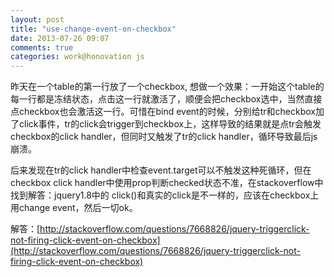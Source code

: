 ```yaml
---
layout: post
title: "use-change-event-on-checkbox"
date: 2013-07-26 09:07
comments: true
categories: work@honovation js
---
```


昨天在一个table的第一行放了一个checkbox, 想做一个效果：一开始这个table的每一行都是冻结状态，点击这一行就激活了，顺便会把checkbox选中，当然直接点checkbox也会激活这一行。可惜在bind event的时候，分别给tr和checkbox加了click事件，tr的click会trigger到checkbox上，这样导致的结果就是点tr会触发checkbox的click handler，但同时又触发了tr的click handler，循环导致最后js崩溃。

后来发现在tr的click handler中检查event.target可以不触发这种死循环，但在checkbox click handler中使用prop判断checked状态不准，在stackoverflow中找到解答：jquery1.8中的 click()和真实的click是不一样的，应该在checkbox上用change event，然后一切ok。

解答：[http://stackoverflow.com/questions/7668826/jquery-triggerclick-not-firing-click-event-on-checkbox](http://stackoverflow.com/questions/7668826/jquery-triggerclick-not-firing-click-event-on-checkbox)
